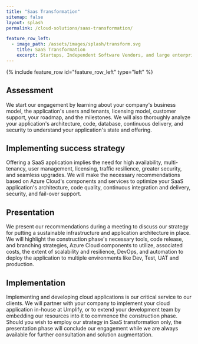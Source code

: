 ```yaml
---
title: "Saas Transformation"
sitemap: false
layout: splash
permalink: /cloud-solutions/saas-transformation/

feature_row_left:
  - image_path: /assets/images/splash/transform.svg
    title: SaaS Transformation
    excerpt: Startups, Independent Software Vendors, and large enterprises are employing cloud infrastructure to make their products available 24/7, fault-tolerant, secure, and scalable as their businesses grow. This technological demand dictates modernizing applications' architecture to adapt models like Platform-as-a-Service (Paas), Software-as-a-Service (SaaS), or Infrastructure-as-a-Service (IaaS). With the evolving cloud technologies, our team has enough expertise to seamlessly steer your business through all possible challenges. Should you wish to transform your SaaS application to Azure Cloud, our team is ready to help you to implement a solid strategy for a successful SaaS transformation.
---
```


{% include feature_row id="feature_row_left" type="left" %}


## Assessment

We start our engagement by learning about your company's business model, the application's users and tenants, licensing model, customer support, your roadmap, and the milestones. We will also thoroughly analyze your application's architecture, code, database, continuous delivery, and security to understand your application's state and offering.

## Implementing success strategy

Offering a SaaS application implies the need for high availability, multi-tenancy, user management, licensing, traffic resilience, greater security, and seamless upgrades. We will make the necessary recommendations based on Azure Cloud's components and services to optimize your SaaS application's architecture, code quality, continuous integration and delivery, security, and fail-over support.

## Presentation

We present our recommendations during a meeting to discuss our strategy for putting a sustainable infrastructure and application architecture in place. We will highlight the construction phase's necessary tools, code release, and branching strategies, Azure Cloud components to utilize, associated costs, the extent of scalability and resilience, DevOps, and automation to deploy the application to multiple environments like Dev, Test, UAT and production.

## Implementation

Implementing and developing cloud applications is our critical service to our clients. We will partner with your company to implement your cloud application in-house at Umplify, or to extend your development team by embedding our resources into it to commence the construction phase. Should you wish to employ our strategy in SaaS transformation only, the presentation phase will conclude our engagement while we are always available for further consultation and solution augmentation.
